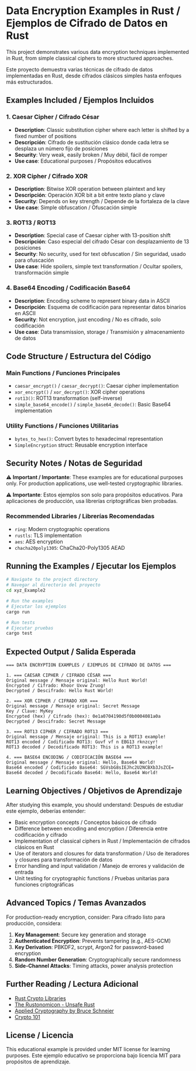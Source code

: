 # Data Encryption Examples in Rust / Ejemplos de Cifrado de Datos en Rust

This project demonstrates various data encryption techniques implemented in Rust, from simple classical ciphers to more structured approaches.

Este proyecto demuestra varias técnicas de cifrado de datos implementadas en Rust, desde cifrados clásicos simples hasta enfoques más estructurados.

## Examples Included / Ejemplos Incluidos

### 1. Caesar Cipher / Cifrado César
- **Description**: Classic substitution cipher where each letter is shifted by a fixed number of positions
- **Descripción**: Cifrado de sustitución clásico donde cada letra se desplaza un número fijo de posiciones
- **Security**: Very weak, easily broken / Muy débil, fácil de romper
- **Use case**: Educational purposes / Propósitos educativos

### 2. XOR Cipher / Cifrado XOR
- **Description**: Bitwise XOR operation between plaintext and key
- **Descripción**: Operación XOR bit a bit entre texto plano y clave
- **Security**: Depends on key strength / Depende de la fortaleza de la clave
- **Use case**: Simple obfuscation / Ofuscación simple

### 3. ROT13 / ROT13
- **Description**: Special case of Caesar cipher with 13-position shift
- **Descripción**: Caso especial del cifrado César con desplazamiento de 13 posiciones
- **Security**: No security, used for text obfuscation / Sin seguridad, usado para ofuscación
- **Use case**: Hide spoilers, simple text transformation / Ocultar spoilers, transformación simple

### 4. Base64 Encoding / Codificación Base64
- **Description**: Encoding scheme to represent binary data in ASCII
- **Descripción**: Esquema de codificación para representar datos binarios en ASCII
- **Security**: Not encryption, just encoding / No es cifrado, solo codificación
- **Use case**: Data transmission, storage / Transmisión y almacenamiento de datos

## Code Structure / Estructura del Código

### Main Functions / Funciones Principales
- `caesar_encrypt()` / `caesar_decrypt()`: Caesar cipher implementation
- `xor_encrypt()` / `xor_decrypt()`: XOR cipher operations
- `rot13()`: ROT13 transformation (self-inverse)
- `simple_base64_encode()` / `simple_base64_decode()`: Basic Base64 implementation

### Utility Functions / Funciones Utilitarias
- `bytes_to_hex()`: Convert bytes to hexadecimal representation
- `SimpleEncryption` struct: Reusable encryption interface

## Security Notes / Notas de Seguridad

⚠️ **Important / Importante**: These examples are for educational purposes only. For production applications, use well-tested cryptographic libraries.

⚠️ **Importante**: Estos ejemplos son solo para propósitos educativos. Para aplicaciones de producción, usa librerías criptográficas bien probadas.

### Recommended Libraries / Librerías Recomendadas
- `ring`: Modern cryptographic operations
- `rustls`: TLS implementation
- `aes`: AES encryption
- `chacha20poly1305`: ChaCha20-Poly1305 AEAD

## Running the Examples / Ejecutar los Ejemplos

```bash
# Navigate to the project directory
# Navegar al directorio del proyecto
cd xyz_Example2

# Run the examples
# Ejecutar los ejemplos
cargo run

# Run tests
# Ejecutar pruebas
cargo test
```

## Expected Output / Salida Esperada

```
=== DATA ENCRYPTION EXAMPLES / EJEMPLOS DE CIFRADO DE DATOS ===

1. === CAESAR CIPHER / CIFRADO CÉSAR ===
Original message / Mensaje original: Hello Rust World!
Encrypted / Cifrado: Khoor Uxvw Zruog!
Decrypted / Descifrado: Hello Rust World!

2. === XOR CIPHER / CIFRADO XOR ===
Original message / Mensaje original: Secret Message
Key / Clave: MyKey
Encrypted (hex) / Cifrado (hex): 0e1a0704190d5f0b0004081a0a
Decrypted / Descifrado: Secret Message

3. === ROT13 CIPHER / CIFRADO ROT13 ===
Original message / Mensaje original: This is a ROT13 example!
ROT13 encoded / Codificado ROT13: Guvf vf n EBG13 rknzcyr!
ROT13 decoded / Decodificado ROT13: This is a ROT13 example!

4. === BASE64 ENCODING / CODIFICACIÓN BASE64 ===
Original message / Mensaje original: Hello, Base64 World!
Base64 encoded / Codificado Base64: SGVsbG8sIEJhc2U2NCBXb3JsZCE=
Base64 decoded / Decodificado Base64: Hello, Base64 World!
```

## Learning Objectives / Objetivos de Aprendizaje

After studying this example, you should understand:
Después de estudiar este ejemplo, deberías entender:

- Basic encryption concepts / Conceptos básicos de cifrado
- Difference between encoding and encryption / Diferencia entre codificación y cifrado
- Implementation of classical ciphers in Rust / Implementación de cifrados clásicos en Rust
- Use of iterators and closures for data transformation / Uso de iteradores y closures para transformación de datos
- Error handling and input validation / Manejo de errores y validación de entrada
- Unit testing for cryptographic functions / Pruebas unitarias para funciones criptográficas

## Advanced Topics / Temas Avanzados

For production-ready encryption, consider:
Para cifrado listo para producción, considera:

1. **Key Management**: Secure key generation and storage
2. **Authenticated Encryption**: Prevents tampering (e.g., AES-GCM)
3. **Key Derivation**: PBKDF2, scrypt, Argon2 for password-based encryption
4. **Random Number Generation**: Cryptographically secure randomness
5. **Side-Channel Attacks**: Timing attacks, power analysis protection

## Further Reading / Lectura Adicional

- [Rust Crypto Libraries](https://github.com/RustCrypto)
- [The Rustonomicon - Unsafe Rust](https://doc.rust-lang.org/nomicon/)
- [Applied Cryptography by Bruce Schneier](https://www.schneier.com/books/applied_cryptography/)
- [Crypto 101](https://www.crypto101.io/)

## License / Licencia

This educational example is provided under MIT license for learning purposes.
Este ejemplo educativo se proporciona bajo licencia MIT para propósitos de aprendizaje.